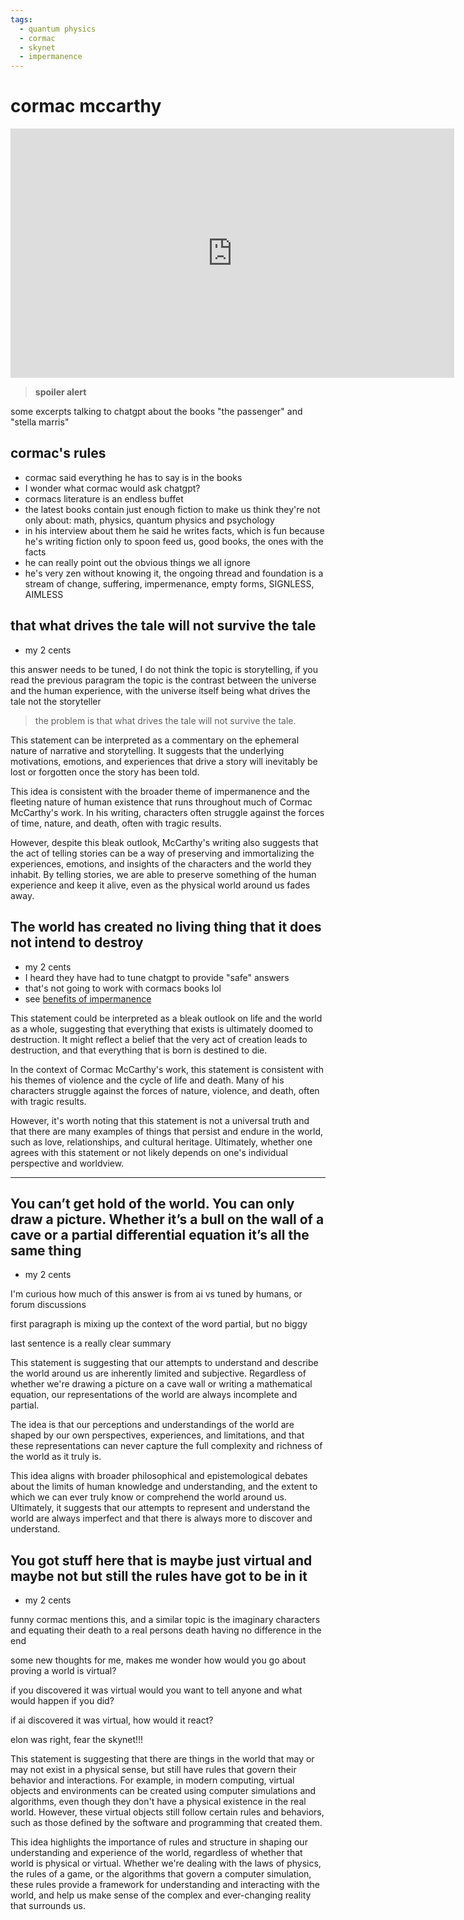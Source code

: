 ```yaml
---
tags:
  - quantum physics
  - cormac
  - skynet 
  - impermanence 
---
```

# cormac mccarthy

<iframe width="710" height="399" src="https://www.youtube.com/embed/wfYr5zF-oNs" title="EXCLUSIVE: Dialogue with Cormac McCarthy About Science, on the occasion of his newest book releases" frameborder="0" allow="accelerometer; autoplay; clipboard-write; encrypted-media; gyroscope; picture-in-picture; web-share" allowfullscreen></iframe>

> **spoiler alert**

some excerpts talking to chatgpt about the books "the passenger" and "stella marris"

## cormac's rules

- cormac said everything he has to say is in the books
- I wonder what cormac would ask chatgpt?
- cormacs literature is an endless buffet
- the latest books contain just enough fiction to make us think they're not only about: math, physics, quantum physics and psychology
- in his interview about them he said he writes facts, which is fun because he's writing fiction only to spoon feed us, good books, the ones with the facts
- he can really point out the obvious things we all ignore
- he's very zen without knowing it, the ongoing thread and foundation is a stream of change, suffering, impermenance, empty forms, SIGNLESS, AIMLESS

## that what drives the tale will not survive the tale

- my 2 cents

this answer needs to be tuned, I do not think the topic is storytelling, if you read the previous paragram the topic is the contrast between the universe and the human experience, with the universe itself being what drives the tale not the storyteller

> the problem is that what drives the tale will not survive the tale.

This statement can be interpreted as a commentary on the ephemeral nature of narrative and storytelling. It suggests that the underlying motivations, emotions, and experiences that drive a story will inevitably be lost or forgotten once the story has been told.

This idea is consistent with the broader theme of impermanence and the fleeting nature of human existence that runs throughout much of Cormac McCarthy's work. In his writing, characters often struggle against the forces of time, nature, and death, often with tragic results.

However, despite this bleak outlook, McCarthy's writing also suggests that the act of telling stories can be a way of preserving and immortalizing the experiences, emotions, and insights of the characters and the world they inhabit. By telling stories, we are able to preserve something of the human experience and keep it alive, even as the physical world around us fades away.

## The world has created no living thing that it does not intend to destroy

- my 2 cents
- I heard they have had to tune chatgpt to provide "safe" answers
- that's not going to work with cormacs books lol
- see [benefits of impermanence](impermenence.md)

This statement could be interpreted as a bleak outlook on life and the world as a whole, suggesting that everything that exists is ultimately doomed to destruction. It might reflect a belief that the very act of creation leads to destruction, and that everything that is born is destined to die.

In the context of Cormac McCarthy's work, this statement is consistent with his themes of violence and the cycle of life and death. Many of his characters struggle against the forces of nature, violence, and death, often with tragic results.

However, it's worth noting that this statement is not a universal truth and that there are many examples of things that persist and endure in the world, such as love, relationships, and cultural heritage. Ultimately, whether one agrees with this statement or not likely depends on one's individual perspective and worldview.

---

## You can’t get hold of the world. You can only draw a picture. Whether it’s a bull on the wall of a cave or a partial differential equation it’s all the same thing

- my 2 cents

I'm curious how much of this answer is from ai vs tuned by humans, or forum discussions

first paragraph is mixing up the context of the word partial, but no biggy

last sentence is a really clear summary

This statement is suggesting that our attempts to understand and describe the world around us are inherently limited and subjective. Regardless of whether we're drawing a picture on a cave wall or writing a mathematical equation, our representations of the world are always incomplete and partial.

The idea is that our perceptions and understandings of the world are shaped by our own perspectives, experiences, and limitations, and that these representations can never capture the full complexity and richness of the world as it truly is.

This idea aligns with broader philosophical and epistemological debates about the limits of human knowledge and understanding, and the extent to which we can ever truly know or comprehend the world around us. Ultimately, it suggests that our attempts to represent and understand the world are always imperfect and that there is always more to discover and understand.

## You got stuff here that is maybe just virtual and maybe not but still the rules have got to be in it

- my 2 cents

funny cormac mentions this, and a similar topic is the imaginary characters and equating their death to a real persons death having no difference in the end

some new thoughts for me, makes me wonder how would you go about proving a world is virtual?

if you discovered it was virtual would you want to tell anyone and what would happen if you did?

if ai discovered it was virtual, how would it react?

elon was right, fear the skynet!!!

This statement is suggesting that there are things in the world that may or may not exist in a physical sense, but still have rules that govern their behavior and interactions. For example, in modern computing, virtual objects and environments can be created using computer simulations and algorithms, even though they don't have a physical existence in the real world. However, these virtual objects still follow certain rules and behaviors, such as those defined by the software and programming that created them.

This idea highlights the importance of rules and structure in shaping our understanding and experience of the world, regardless of whether that world is physical or virtual. Whether we're dealing with the laws of physics, the rules of a game, or the algorithms that govern a computer simulation, these rules provide a framework for understanding and interacting with the world, and help us make sense of the complex and ever-changing reality that surrounds us.
